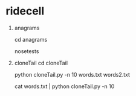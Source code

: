 # ridecell

1. anagrams
   
   cd anagrams
   
   nosetests

2. cloneTail
    cd cloneTail

    python cloneTail.py -n 10 words.txt words2.txt
    
    cat words.txt | python cloneTail.py -n 10

